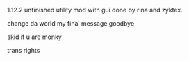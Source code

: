 1.12.2 unfinished utility mod with gui done by rina and zyktex.

change da world my final message goodbye

skid if u are monky

trans rights

